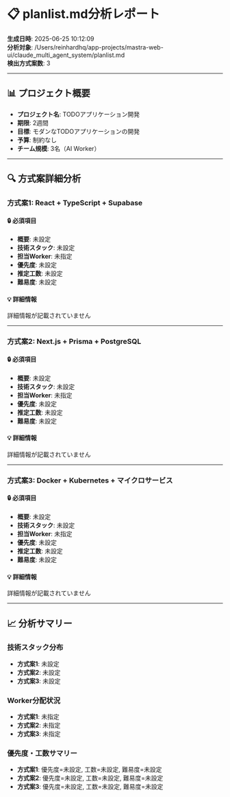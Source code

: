 # 📋 planlist.md分析レポート

**生成日時**: 2025-06-25 10:12:09  
**分析対象**: /Users/reinhardhq/app-projects/mastra-web-ui/claude_multi_agent_system/planlist.md  
**検出方式案数**: 3

---

## 📊 プロジェクト概要

- **プロジェクト名**: TODOアプリケーション開発  
- **期限**: 2週間  
- **目標**: モダンなTODOアプリケーションの開発  
- **予算**: 制約なし  
- **チーム規模**: 3名（AI Worker）

---

## 🔍 方式案詳細分析

### 方式案1: React + TypeScript + Supabase

#### 🔒 必須項目
- **概要**: 未設定
- **技術スタック**: 未設定
- **担当Worker**: 未指定
- **優先度**: 未設定
- **推定工数**: 未設定
- **難易度**: 未設定

#### 💡 詳細情報
詳細情報が記載されていません

---

### 方式案2: Next.js + Prisma + PostgreSQL

#### 🔒 必須項目
- **概要**: 未設定
- **技術スタック**: 未設定
- **担当Worker**: 未指定
- **優先度**: 未設定
- **推定工数**: 未設定
- **難易度**: 未設定

#### 💡 詳細情報
詳細情報が記載されていません

---

### 方式案3: Docker + Kubernetes + マイクロサービス

#### 🔒 必須項目
- **概要**: 未設定
- **技術スタック**: 未設定
- **担当Worker**: 未指定
- **優先度**: 未設定
- **推定工数**: 未設定
- **難易度**: 未設定

#### 💡 詳細情報
詳細情報が記載されていません

---


## 📈 分析サマリー

### 技術スタック分布
- **方式案1**: 未設定
- **方式案2**: 未設定
- **方式案3**: 未設定

### Worker分配状況
- **方式案1**: 未指定
- **方式案2**: 未指定
- **方式案3**: 未指定

### 優先度・工数サマリー
- **方式案1**: 優先度=未設定, 工数=未設定, 難易度=未設定
- **方式案2**: 優先度=未設定, 工数=未設定, 難易度=未設定
- **方式案3**: 優先度=未設定, 工数=未設定, 難易度=未設定
